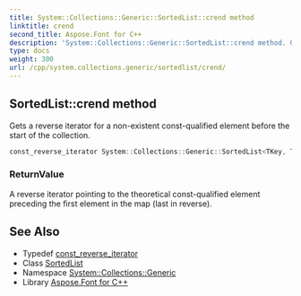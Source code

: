 ```yaml
---
title: System::Collections::Generic::SortedList::crend method
linktitle: crend
second_title: Aspose.Font for C++
description: 'System::Collections::Generic::SortedList::crend method. Gets a reverse iterator for a non-existent const-qualified element before the start of the collection in C++.'
type: docs
weight: 300
url: /cpp/system.collections.generic/sortedlist/crend/
---
```

## SortedList::crend method


Gets a reverse iterator for a non-existent const-qualified element before the start of the collection.

```cpp
const_reverse_iterator System::Collections::Generic::SortedList<TKey, TValue>::crend() const noexcept
```


### ReturnValue

A reverse iterator pointing to the theoretical const-qualified element preceding the first element in the map (last in reverse).

## See Also

* Typedef [const_reverse_iterator](../const_reverse_iterator/)
* Class [SortedList](../)
* Namespace [System::Collections::Generic](../../)
* Library [Aspose.Font for C++](../../../)
